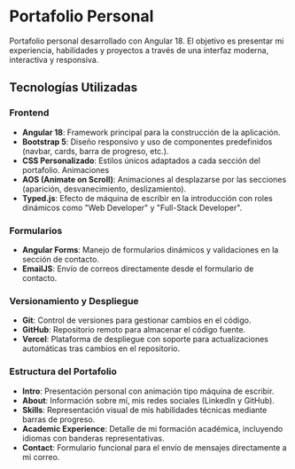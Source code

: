 # Portafolio Personal
Portafolio personal desarrollado con Angular 18. El objetivo es presentar mi experiencia, habilidades y proyectos a través de una interfaz moderna, interactiva y responsiva.

## Tecnologías Utilizadas

### Frontend
- **Angular 18**: Framework principal para la construcción de la aplicación.
- **Bootstrap 5**: Diseño responsivo y uso de componentes predefinidos (navbar, cards, barra                 de progreso, etc.).
- **CSS Personalizado**: Estilos únicos adaptados a cada sección del portafolio.
Animaciones
- **AOS (Animate on Scroll)**: Animaciones al desplazarse por las secciones (aparición, desvanecimiento, deslizamiento).
- **Typed.js**: Efecto de máquina de escribir en la introducción con roles dinámicos como "Web Developer" y "Full-Stack Developer".
### Formularios
- **Angular Forms**: Manejo de formularios dinámicos y validaciones en la sección de contacto.
- **EmailJS**: Envío de correos directamente desde el formulario de contacto.
### Versionamiento y Despliegue
- **Git**: Control de versiones para gestionar cambios en el código.
- **GitHub**: Repositorio remoto para almacenar el código fuente.
- **Vercel**: Plataforma de despliegue con soporte para actualizaciones automáticas tras cambios en el repositorio.
### Estructura del Portafolio
- **Intro**: Presentación personal con animación tipo máquina de escribir.
- **About**: Información sobre mí, mis redes sociales (LinkedIn y GitHub).
- **Skills**: Representación visual de mis habilidades técnicas mediante barras de progreso.
- **Academic Experience**: Detalle de mi formación académica, incluyendo idiomas con banderas representativas.
- **Contact**: Formulario funcional para el envío de mensajes directamente a mi correo.

